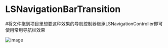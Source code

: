 # LSNavigationBarTransition


#将文件拖到项目里想要这种效果的导航控制器继承LSNavigationController即可使用常用导航栏效果


![image](https://github.com/lsmakethebest/LSNavigationBarTransition/blob/master/images/show.gif)